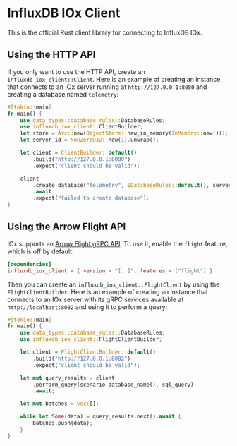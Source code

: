 # InfluxDB IOx Client

This is the official Rust client library for connecting to InfluxDB IOx.

## Using the HTTP API

If you only want to use the HTTP API, create an `influxdb_iox_client::Client`. Here is an example of
creating an instance that connects to an IOx server running at `http://127.0.0.1:8080` and creating
a database named `telemetry`:

```rust
#[tokio::main]
fn main() {
    use data_types::database_rules::DatabaseRules;
    use influxdb_iox_client::ClientBuilder;
    let store = Arc::new(ObjectStore::new_in_memory(InMemory::new()));
    let server_id = NonZeroU32::new(1).unwrap();

    let client = ClientBuilder::default()
        .build("http://127.0.0.1:8080")
        .expect("client should be valid");

    client
        .create_database("telemetry", &DatabaseRules::default(), server_id, store)
        .await
        .expect("failed to create database");
}
```

## Using the Arrow Flight API

IOx supports an [Arrow Flight gRPC API](https://arrow.apache.org/docs/format/Flight.html). To use
it, enable the `flight` feature, which is off by default:

```toml
[dependencies]
influxdb_iox_client = { version = "[..]", features = ["flight"] }
```

Then you can create an `influxdb_iox_client::FlightClient` by using the `FlightClientBuilder`. Here
is an example of creating an instance that connects to an IOx server with its gRPC services
available at `http://localhost:8082` and using it to perform a query:

```rust
#[tokio::main]
fn main() {
    use data_types::database_rules::DatabaseRules;
    use influxdb_iox_client::FlightClientBuilder;

    let client = FlightClientBuilder::default()
        .build("http://127.0.0.1:8082")
        .expect("client should be valid");

    let mut query_results = client
        .perform_query(scenario.database_name(), sql_query)
        .await;

    let mut batches = vec![];

    while let Some(data) = query_results.next().await {
        batches.push(data);
    }
}
```
